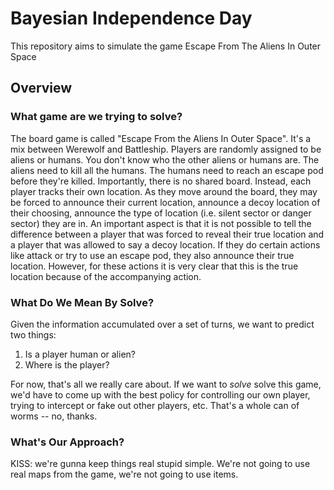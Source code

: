 # Bayesian Independence Day

This repository aims to simulate the game Escape From The Aliens In Outer Space


## Overview

### What game are we trying to solve?

The board game is called "Escape From the Aliens In Outer Space". It's a mix
between Werewolf and Battleship. Players are randomly assigned to be aliens or
humans. You don't know who the other aliens or humans are. The aliens need to
kill all the humans. The humans need to reach an escape pod before they're
killed. Importantly, there is no shared board. Instead, each player tracks
their own location. As they move around the board, they may be forced to
announce their current location, announce a decoy location of their choosing,
announce the type of location (i.e. silent sector or danger sector) they are
in. An important aspect is that it is not possible to tell the difference
between a player that was forced to reveal their true location and a player
that was allowed to say a decoy location. If they do certain actions like
attack or try to use an escape pod, they also announce their true location.
However, for these actions it is very clear that this is the true location
because of the accompanying action.


### What Do We Mean By Solve?

Given the information accumulated over a set of turns, we want to predict two things:  
1. Is a player human or alien?  
2. Where is the player?

For now, that's all we really care about. If we want to _solve_ solve this
game, we'd have to come up with the best policy for controlling our own player,
trying to intercept or fake out other players, etc. That's a whole can of worms
-- no, thanks.


### What's Our Approach?

KISS: we're gunna keep things real stupid simple. We're not going to use real
maps from the game, we're not going to use items.
